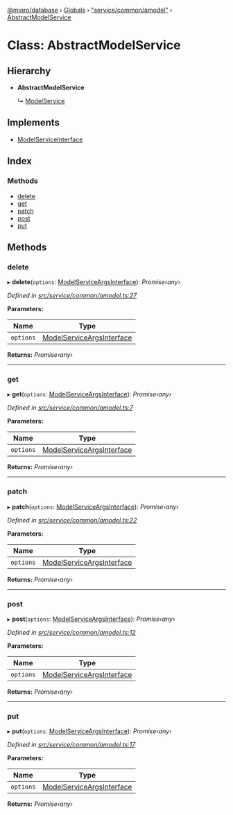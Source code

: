 [@miqro/database](../README.md) › [Globals](../globals.md) › ["service/common/amodel"](../modules/_service_common_amodel_.md) › [AbstractModelService](_service_common_amodel_.abstractmodelservice.md)

# Class: AbstractModelService

## Hierarchy

* **AbstractModelService**

  ↳ [ModelService](_service_model_.modelservice.md)

## Implements

* [ModelServiceInterface](../interfaces/_service_common_model_.modelserviceinterface.md)

## Index

### Methods

* [delete](_service_common_amodel_.abstractmodelservice.md#delete)
* [get](_service_common_amodel_.abstractmodelservice.md#get)
* [patch](_service_common_amodel_.abstractmodelservice.md#patch)
* [post](_service_common_amodel_.abstractmodelservice.md#post)
* [put](_service_common_amodel_.abstractmodelservice.md#put)

## Methods

###  delete

▸ **delete**(`options`: [ModelServiceArgsInterface](../interfaces/_service_common_model_.modelserviceargsinterface.md)): *Promise‹any›*

*Defined in [src/service/common/amodel.ts:27](https://github.com/claukers/miqro-sequelize/blob/624a208/src/service/common/amodel.ts#L27)*

**Parameters:**

Name | Type |
------ | ------ |
`options` | [ModelServiceArgsInterface](../interfaces/_service_common_model_.modelserviceargsinterface.md) |

**Returns:** *Promise‹any›*

___

###  get

▸ **get**(`options`: [ModelServiceArgsInterface](../interfaces/_service_common_model_.modelserviceargsinterface.md)): *Promise‹any›*

*Defined in [src/service/common/amodel.ts:7](https://github.com/claukers/miqro-sequelize/blob/624a208/src/service/common/amodel.ts#L7)*

**Parameters:**

Name | Type |
------ | ------ |
`options` | [ModelServiceArgsInterface](../interfaces/_service_common_model_.modelserviceargsinterface.md) |

**Returns:** *Promise‹any›*

___

###  patch

▸ **patch**(`options`: [ModelServiceArgsInterface](../interfaces/_service_common_model_.modelserviceargsinterface.md)): *Promise‹any›*

*Defined in [src/service/common/amodel.ts:22](https://github.com/claukers/miqro-sequelize/blob/624a208/src/service/common/amodel.ts#L22)*

**Parameters:**

Name | Type |
------ | ------ |
`options` | [ModelServiceArgsInterface](../interfaces/_service_common_model_.modelserviceargsinterface.md) |

**Returns:** *Promise‹any›*

___

###  post

▸ **post**(`options`: [ModelServiceArgsInterface](../interfaces/_service_common_model_.modelserviceargsinterface.md)): *Promise‹any›*

*Defined in [src/service/common/amodel.ts:12](https://github.com/claukers/miqro-sequelize/blob/624a208/src/service/common/amodel.ts#L12)*

**Parameters:**

Name | Type |
------ | ------ |
`options` | [ModelServiceArgsInterface](../interfaces/_service_common_model_.modelserviceargsinterface.md) |

**Returns:** *Promise‹any›*

___

###  put

▸ **put**(`options`: [ModelServiceArgsInterface](../interfaces/_service_common_model_.modelserviceargsinterface.md)): *Promise‹any›*

*Defined in [src/service/common/amodel.ts:17](https://github.com/claukers/miqro-sequelize/blob/624a208/src/service/common/amodel.ts#L17)*

**Parameters:**

Name | Type |
------ | ------ |
`options` | [ModelServiceArgsInterface](../interfaces/_service_common_model_.modelserviceargsinterface.md) |

**Returns:** *Promise‹any›*
